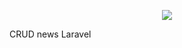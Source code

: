 <p align="center"><img src="https://laravel.com/assets/img/components/logo-laravel.svg"></p>

CRUD news Laravel